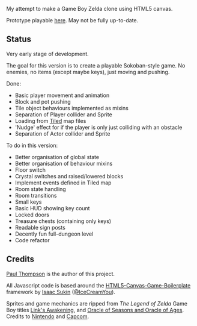My attempt to make a Game Boy Zelda clone using HTML5 canvas.

Prototype playable [here](https://tilde.town/~nossidge/zelda/gameboy).
May not be fully up-to-date.


Status
------

Very early stage of development.

The goal for this version is to create a playable Sokoban-style game.
No enemies, no items (except maybe keys), just moving and pushing.

Done:
* Basic player movement and animation
* Block and pot pushing
* Tile object behaviours implemented as mixins
* Separation of Player collider and Sprite
* Loading from [Tiled](https://www.mapeditor.org/) map files
* 'Nudge' effect for if the player is only just colliding with an obstacle
* Separation of Actor collider and Sprite

To do in this version:
* Better organisation of global state
* Better organisation of behaviour mixins
* Floor switch
* Crystal switches and raised/lowered blocks
* Implement events defined in Tiled map
* Room state handling
* Room transitions
* Small keys
* Basic HUD showing key count
* Locked doors
* Treasure chests (containing only keys)
* Readable sign posts
* Decently fun full-dungeon level
* Code refactor


Credits
-------

[Paul Thompson](https://github.com/nossidge/) is the author of this project.

All Javascript code is based around the [HTML5-Canvas-Game-Boilerplate](https://github.com/IceCreamYou/HTML5-Canvas-Game-Boilerplate/) framework by [Isaac Sukin](http://www.isaacsukin.com/contact)
([@IceCreamYou](https://twitter.com/IceCreamYou)).

Sprites and game mechanics are ripped from *The Legend of Zelda* Game Boy titles [Link's Awakening](https://en.wikipedia.org/wiki/The_Legend_of_Zelda:_Link's_Awakening), and [Oracle of Seasons and Oracle of Ages](https://en.wikipedia.org/wiki/The_Legend_of_Zelda:_Oracle_of_Seasons_and_Oracle_of_Ages). Credits to [Nintendo](https://www.nintendo.com/) and [Capcom](http://www.capcom.com/).
